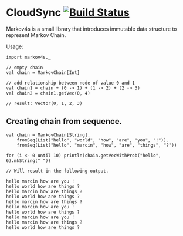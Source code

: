 
# CloudSync [![Build Status](https://travis-ci.org/martez81/cloudsync.svg?branch=master)](https://travis-ci.org/markosski/markov4s)
Markov4s is a small library that introduces immutable data structure to represent Markov Chain.

Usage:

```
import markov4s._

// empty chain
val chain = MarkovChain[Int]

// add relationship between node of value 0 and 1
val chain1 = chain + (0 -> 1) + (1 -> 2) + (2 -> 3)
val chain2 = chain1.getVec(0, 4)

// result: Vector(0, 1, 2, 3)
```

## Creating chain from sequence.

```
val chain = MarkovChain[String].
    fromSeq(List("hello", "world", "how", "are", "you", "!")).
    fromSeq(List("hello", "marcin", "how", "are", "things", "?"))

for (i <- 0 until 10) println(chain.getVecWithProb("hello", 6).mkString(" "))

// Will result in the following output.

hello marcin how are you !
hello world how are things ?
hello marcin how are things ?
hello world how are things ?
hello marcin how are things ?
hello marcin how are you !
hello world how are things ?
hello marcin how are you !
hello marcin how are things ?
hello world how are things ?
```

